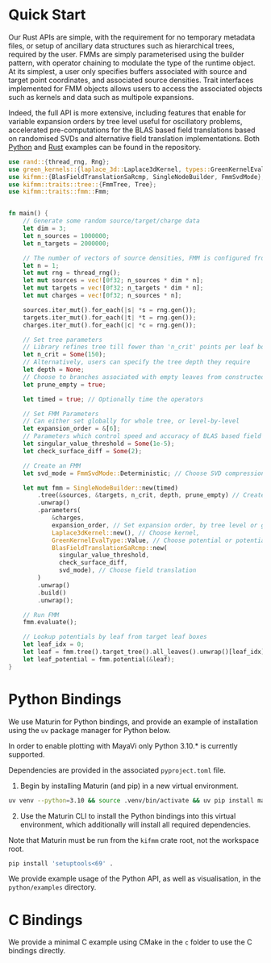 # Quick Start

Our Rust APIs are simple, with the requirement for no temporary metadata files, or setup of ancillary data structures such as hierarchical trees, required by the user. FMMs are simply parameterised using the builder pattern, with operator chaining to modulate the type of the runtime object. At its simplest, a user only specifies buffers associated with source and target point coordinates, and associated source densities. Trait interfaces implemented for FMM objects allows users to access the associated objects such as kernels and data such as multipole expansions.

Indeed, the full API is more extensive, including features that enable for variable expansion orders by tree level useful for oscillatory problems, accelerated pre-computations for the BLAS based field translations based on randomised SVDs and alternative field translation implementations. Both [Python](https://github.com/bempp/kifmm/tree/main/kifmm/python/examples) and [Rust](https://github.com/bempp/kifmm/tree/main/kifmm/examples) examples can be found in the repository.


```rust
use rand::{thread_rng, Rng};
use green_kernels::{laplace_3d::Laplace3dKernel, types::GreenKernelEvalType};
use kifmm::{BlasFieldTranslationSaRcmp, SingleNodeBuilder, FmmSvdMode};
use kifmm::traits::tree::{FmmTree, Tree};
use kifmm::traits::fmm::Fmm;


fn main() {
    // Generate some random source/target/charge data
    let dim = 3;
    let n_sources = 1000000;
    let n_targets = 2000000;

    // The number of vectors of source densities, FMM is configured from data
    let n = 1;
    let mut rng = thread_rng();
    let mut sources = vec![0f32; n_sources * dim * n];
    let mut targets = vec![0f32; n_targets * dim * n];
    let mut charges = vec![0f32; n_sources * n];

    sources.iter_mut().for_each(|s| *s = rng.gen());
    targets.iter_mut().for_each(|t| *t = rng.gen());
    charges.iter_mut().for_each(|c| *c = rng.gen());

    // Set tree parameters
    // Library refines tree till fewer than 'n_crit' points per leaf box
    let n_crit = Some(150);
    // Alternatively, users can specify the tree depth they require
    let depth = None;
    // Choose to branches associated with empty leaves from constructed tree
    let prune_empty = true;

    let timed = true; // Optionally time the operators

    // Set FMM Parameters
    // Can either set globally for whole tree, or level-by-level
    let expansion_order = &[6];
    // Parameters which control speed and accuracy of BLAS based field translation
    let singular_value_threshold = Some(1e-5);
    let check_surface_diff = Some(2);

    // Create an FMM
    let svd_mode = FmmSvdMode::Deterministic; // Choose SVD compression mode, random or deterministic

    let mut fmm = SingleNodeBuilder::new(timed)
        .tree(&sources, &targets, n_crit, depth, prune_empty) // Create tree
        .unwrap()
        .parameters(
            &charges,
            expansion_order, // Set expansion order, by tree level or globally
            Laplace3dKernel::new(), // Choose kernel,
            GreenKernelEvalType::Value, // Choose potential or potential + deriv evaluation
            BlasFieldTranslationSaRcmp::new(
              singular_value_threshold,
              check_surface_diff,
              svd_mode), // Choose field translation
        )
        .unwrap()
        .build()
        .unwrap();

    // Run FMM
    fmm.evaluate();

    // Lookup potentials by leaf from target leaf boxes
    let leaf_idx = 0;
    let leaf = fmm.tree().target_tree().all_leaves().unwrap()[leaf_idx];
    let leaf_potential = fmm.potential(&leaf);
}
```

# Python Bindings

We use Maturin for Python bindings, and provide an example of installation using the `uv` package manager for Python below.

In order to enable plotting with MayaVi only Python 3.10.* is currently supported.

Dependencies are provided in the associated `pyproject.toml` file.

1. Begin by installing Maturin (and pip) in a new virtual environment.

```bash
uv venv --python=3.10 && source .venv/bin/activate && uv pip install maturin pip
```

2. Use the Maturin CLI to install the Python bindings into this virtual environment, which additionally will install all required dependencies.

Note that Maturin must be run from the `kifmm` crate root, not the workspace root.

```bash
pip install 'setuptools<69' .
```

We provide example usage of the Python API, as well as visualisation, in the `python/examples` directory.

# C Bindings

We provide a minimal C example using CMake in the `c` folder to use the C bindings directly.
